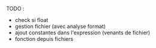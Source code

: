 TODO :

 - check si float
 - gestion fichier (avec analyse format)
 - ajout constantes dans l'expression (venants de fichier)
 - fonction depuis fichiers

